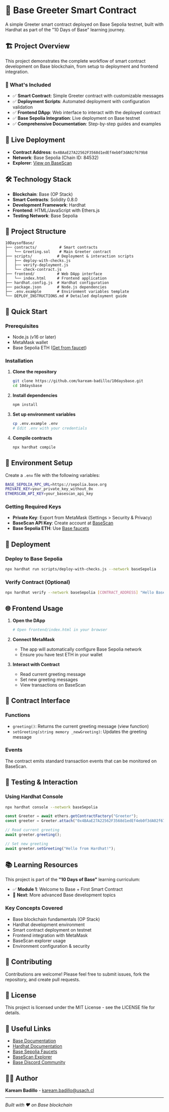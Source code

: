 # 🚀 Base Greeter Smart Contract

A simple Greeter smart contract deployed on Base Sepolia testnet, built with Hardhat as part of the "10 Days of Base" learning journey.

## 🏗️ Project Overview

This project demonstrates the complete workflow of smart contract development on Base blockchain, from setup to deployment and frontend integration.

### 🎯 What's Included

- ✅ **Smart Contract**: Simple Greeter contract with customizable messages
- ✅ **Deployment Scripts**: Automated deployment with configuration validation  
- ✅ **Frontend DApp**: Web interface to interact with the deployed contract
- ✅ **Base Sepolia Integration**: Live deployment on Base testnet
- ✅ **Comprehensive Documentation**: Step-by-step guides and examples

## 📍 Live Deployment

- **Contract Address**: `0x4BAaE27A22562F3568d1edEf4eb0f3dA02f679b8`
- **Network**: Base Sepolia (Chain ID: 84532)
- **Explorer**: [View on BaseScan](https://sepolia.basescan.org/address/0x4BAaE27A22562F3568d1edEf4eb0f3dA02f679b8)

## 🛠️ Technology Stack

- **Blockchain**: Base (OP Stack)
- **Smart Contracts**: Solidity 0.8.0
- **Development Framework**: Hardhat
- **Frontend**: HTML/JavaScript with Ethers.js
- **Testing Network**: Base Sepolia

## 📁 Project Structure

```
10DaysofBase/
├── contracts/          # Smart contracts
│   └── Greeting.sol    # Main Greeter contract
├── scripts/           # Deployment & interaction scripts
│   ├── deploy-with-checks.js
│   ├── verify-deployment.js
│   └── check-contract.js
├── frontend/          # Web DApp interface
│   └── index.html     # Frontend application
├── hardhat.config.js  # Hardhat configuration
├── package.json       # Node.js dependencies
├── .env.example       # Environment variables template
└── DEPLOY_INSTRUCTIONS.md # Detailed deployment guide
```

## 🚀 Quick Start

### Prerequisites

- Node.js (v16 or later)
- MetaMask wallet
- Base Sepolia ETH ([Get from faucet](https://docs.base.org/tools/network-faucets))

### Installation

1. **Clone the repository**
   ```bash
   git clone https://github.com/kaream-badillo/10daysbase.git
   cd 10daysbase
   ```

2. **Install dependencies**
   ```bash
   npm install
   ```

3. **Set up environment variables**
   ```bash
   cp .env.example .env
   # Edit .env with your credentials
   ```

4. **Compile contracts**
   ```bash
   npx hardhat compile
   ```

## 🔧 Environment Setup

Create a `.env` file with the following variables:

```bash
BASE_SEPOLIA_RPC_URL=https://sepolia.base.org
PRIVATE_KEY=your_private_key_without_0x
ETHERSCAN_API_KEY=your_basescan_api_key
```

### Getting Required Keys

- **Private Key**: Export from MetaMask (Settings > Security & Privacy)
- **BaseScan API Key**: Create account at [BaseScan](https://basescan.org/apis)
- **Base Sepolia ETH**: Use [Base faucets](https://docs.base.org/tools/network-faucets)

## 🚀 Deployment

### Deploy to Base Sepolia

```bash
npx hardhat run scripts/deploy-with-checks.js --network baseSepolia
```

### Verify Contract (Optional)

```bash
npx hardhat verify --network baseSepolia [CONTRACT_ADDRESS] "Hello Base Builders"
```

## 🌐 Frontend Usage

1. **Open the DApp**
   ```bash
   # Open frontend/index.html in your browser
   ```

2. **Connect MetaMask**
   - The app will automatically configure Base Sepolia network
   - Ensure you have test ETH in your wallet

3. **Interact with Contract**
   - Read current greeting message
   - Set new greeting messages
   - View transactions on BaseScan

## 📖 Contract Interface

### Functions

- `greeting()`: Returns the current greeting message (view function)
- `setGreeting(string memory _newGreeting)`: Updates the greeting message

### Events

The contract emits standard transaction events that can be monitored on BaseScan.

## 🧪 Testing & Interaction

### Using Hardhat Console

```bash
npx hardhat console --network baseSepolia
```

```javascript
const Greeter = await ethers.getContractFactory("Greeter");
const greeter = Greeter.attach("0x4BAaE27A22562F3568d1edEf4eb0f3dA02f679b8");

// Read current greeting
await greeter.greeting();

// Set new greeting
await greeter.setGreeting("Hello from Hardhat!");
```

## 📚 Learning Resources

This project is part of the **"10 Days of Base"** learning curriculum:

- ✅ **Module 1**: Welcome to Base + First Smart Contract
- 🔄 **Next**: More advanced Base development topics

### Key Concepts Covered

- Base blockchain fundamentals (OP Stack)
- Hardhat development environment
- Smart contract deployment on testnet
- Frontend integration with MetaMask
- BaseScan explorer usage
- Environment configuration & security

## 🤝 Contributing

Contributions are welcome! Please feel free to submit issues, fork the repository, and create pull requests.

## 📄 License

This project is licensed under the MIT License - see the LICENSE file for details.

## 🔗 Useful Links

- [Base Documentation](https://docs.base.org/)
- [Hardhat Documentation](https://hardhat.org/docs)
- [Base Sepolia Faucets](https://docs.base.org/tools/network-faucets)
- [BaseScan Explorer](https://sepolia.basescan.org/)
- [Base Discord Community](https://discord.gg/buildonbase)

## 👨‍💻 Author

**Kaream Badillo** - [kaream.badillo@usach.cl](mailto:kaream.badillo@usach.cl)

---

*Built with ❤️ on Base blockchain*